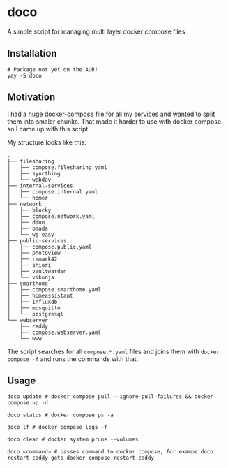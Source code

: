 # doco

A simple script for managing multi layer docker compose files

## Installation

```
# Package not yet on the AUR!
yay -S doco
```

## Motivation

I had a huge docker-compose file for all my services and wanted to split them into smaler chunks.
That made it harder to use with docker compose so I came up with this script.

My structure looks like this:

```
.
├── filesharing
│   ├── compose.filesharing.yaml
│   ├── syncthing
│   └── webdav
├── internal-services
│   ├── compose.internal.yaml
│   └── homer
├── network
│   ├── blocky
│   ├── compose.network.yaml
│   ├── diun
│   ├── omada
│   └── wg-easy
├── public-services
│   ├── compose.public.yaml
│   ├── photoview
│   ├── remark42
│   ├── shiori
│   ├── vaultwarden
│   └── vikunja
├── smarthome
│   ├── compose.smarthome.yaml
│   ├── homeassistant
│   ├── influxdb
│   ├── mosquitto
│   └── postgresql
└── webserver
    ├── caddy
    ├── compose.webserver.yaml
    └── www
```

The script searches for all `compose.*.yaml` files and joins them with `docker compose -f` and runs the commands with that.

## Usage

```
doco update # docker compose pull --ignore-pull-failures && docker compose up -d

doco status # docker compose ps -a

doco lf # docker compose logs -f

doco clean # docker system prune --volumes

doco <command> # passes command to docker compose, for exampe doco restart caddy gets docker compose restart caddy

```
